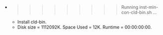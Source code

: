 * >>>>>>>>> Running inst-min-con-cld-bin.sh ...
  * Install cld-bin.
  * Disk size = 1112092K. Space Used = 12K. Runtime = 00:00:00:00.

